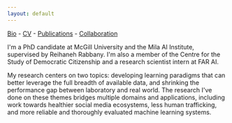 ```yaml
---
layout: default
---
```

[Bio](./bio.html) - [CV](https://github.com/kellinpelrine/kellinpelrine.github.io/raw/master/assets/KPelrine%20CV%202023-02.pdf) - [Publications](./publications.html) - [Collaboration](./coming-soon.html)

I'm a PhD candidate at McGill University and the Mila AI Institute, supervised by Reihaneh Rabbany. I'm also a member of the Centre for the Study of Democratic Citizenship and a research scientist intern at FAR AI.

My research centers on two topics: developing learning paradigms that can better leverage the full breadth of available data, and shrinking the performance gap between laboratory and real world. The research I've done on these themes bridges multiple domains and applications, including work towards healthier social media ecosystems, less human trafficking, and more reliable and thoroughly evaluated machine learning systems.
